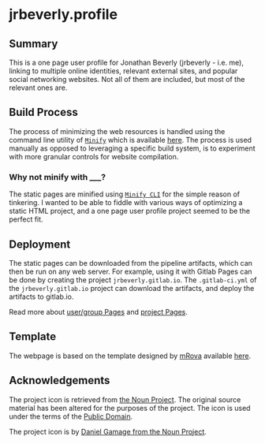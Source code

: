 # jrbeverly.profile

## Summary

This is a one page user profile for Jonathan Beverly (jrbeverly - i.e. me), linking to multiple online identities, relevant external sites, and popular social networking websites. Not all of them are included, but most of the relevant ones are.

## Build Process

The process of minimizing the web resources is handled using the command line utility of [`Minify`](https://github.com/tdewolff/minify) which is available [here](https://github.com/tdewolff/minify/tree/master/cmd/minify). The process is used manually as opposed to leveraging a specific build system, is to experiment with more granular controls for website compilation.

### Why not minify with ___?

The static pages are minified using [`Minify CLI`](https://github.com/tdewolff/minify/tree/master/cmd/minify) for the simple reason of tinkering. I wanted to be able to fiddle with various ways of optimizing a static HTML project, and a one page user profile project seemed to be the perfect fit.

## Deployment

The static pages can be downloaded from the pipeline artifacts, which can then be run on any web server. For example, using it with Gitlab Pages can be done by creating the project `jrbeverly.gitlab.io`. The `.gitlab-ci.yml` of the `jrbeverly.gitlab.io` project can download the artifacts, and deploy the artifacts to gitlab.io.

Read more about [user/group Pages](http://doc.gitlab.com/ee/pages/README.html#user-or-group-pages) and [project Pages](http://doc.gitlab.com/ee/pages/README.html#project-pages).

## Template

The webpage is based on the template designed by [mRova](http://www.mrova.com) available [here](http://www.mrova.com/free-one-page-responsive-html-resume-template/).

## Acknowledgements

The project icon is retrieved from [the Noun Project](docs/icon/icon.json). The original source material has been altered for the purposes of the project. The icon is used under the terms of the [Public Domain](https://creativecommons.org/publicdomain/zero/1.0/).

The project icon is by [Daniel Gamage from the Noun Project](https://thenounproject.com/term/network/49138/).